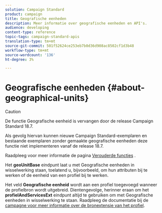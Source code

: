 ```yaml
---
solution: Campaign Standard
product: campaign
title: Geografische eenheden
description: Meer informatie over geografische eenheden en API's.
audience: developing
content-type: reference
topic-tags: campaign-standard-apis
translation-type: tm+mt
source-git-commit: 501f52624ce253eb7b0d36d908ac8502cf1d3b48
workflow-type: tm+mt
source-wordcount: '136'
ht-degree: 3%

---
```



# Geografische eenheden {#about-geographical-units}

>[!CAUTION]
>
>De functie Geografische eenheid is vervangen door de release Campaign Standard 18.7.
>
>Als gevolg hiervan kunnen nieuwe Campaign Standard-exemplaren en bestaande exemplaren zonder gemaakte geografische eenheden deze functie niet implementeren vanaf de release 18.7.
>
>Raadpleeg voor meer informatie de pagina <a href="https://docs.adobe.com/content/help/nl-NL/campaign-standard/using/release-notes/deprecated-features.html">Verouderde functies</a> .

Het **geoUnitBase** eindpunt laat u met Geografische eenheden in wisselwerking staan, toelatend u, bijvoorbeeld, om hun attributen bij te werken of de eenheid van een profiel bij te werken.

Het veld **Geografische eenheid** wordt aan een profiel toegevoegd wanneer de profielbron wordt uitgebreid. Dientengevolge, herinner eraan om het **profielAndServicesExt** eindpunt altijd te gebruiken om met Geografische eenheden in wisselwerking te staan. Raadpleeg de documentatie bij de [campagne voor meer informatie over de bronextensie van het profiel](https://helpx.adobe.com/campaign/standard/administration/using/organizational-units.html#partitioning-profiles).
